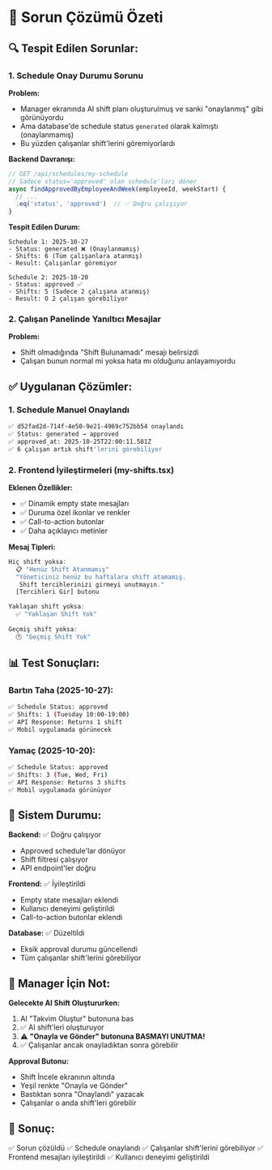 # 🎯 Sorun Çözümü Özeti

## 🔍 Tespit Edilen Sorunlar:

### 1. Schedule Onay Durumu Sorunu
**Problem:**
- Manager ekranında AI shift planı oluşturulmuş ve sanki "onaylanmış" gibi görünüyordu
- Ama database'de schedule status `generated` olarak kalmıştı (onaylanmamış)
- Bu yüzden çalışanlar shift'lerini göremiyorlardı

**Backend Davranışı:**
```typescript
// GET /api/schedules/my-schedule
// Sadece status='approved' olan schedule'ları döner
async findApprovedByEmployeeAndWeek(employeeId, weekStart) {
  // ...
  .eq('status', 'approved')  // ✅ Doğru çalışıyor
}
```

**Tespit Edilen Durum:**
```
Schedule 1: 2025-10-27
- Status: generated ❌ (Onaylanmamış)
- Shifts: 6 (Tüm çalışanlara atanmış)
- Result: Çalışanlar göremiyor

Schedule 2: 2025-10-20  
- Status: approved ✅
- Shifts: 5 (Sadece 2 çalışana atanmış)
- Result: O 2 çalışan görebiliyor
```

### 2. Çalışan Panelinde Yanıltıcı Mesajlar
**Problem:**
- Shift olmadığında "Shift Bulunamadı" mesajı belirsizdi
- Çalışan bunun normal mi yoksa hata mı olduğunu anlayamıyordu

## ✅ Uygulanan Çözümler:

### 1. Schedule Manuel Onaylandı
```bash
✅ d52fad2d-714f-4e50-9e21-4969c752bb54 onaylandı
✅ Status: generated → approved
✅ approved_at: 2025-10-25T22:00:11.581Z
✅ 6 çalışan artık shift'lerini görebiliyor
```

### 2. Frontend İyileştirmeleri (my-shifts.tsx)
**Eklenen Özellikler:**
- ✅ Dinamik empty state mesajları
- ✅ Duruma özel ikonlar ve renkler
- ✅ Call-to-action butonlar
- ✅ Daha açıklayıcı metinler

**Mesaj Tipleri:**
```typescript
Hiç shift yoksa:
  📋 "Henüz Shift Atanmamış"
  "Yöneticiniz henüz bu haftalara shift atamamış.
   Shift tercihlerinizi girmeyi unutmayın."
  [Tercihleri Gir] butonu

Yaklaşan shift yoksa:
  ✅ "Yaklaşan Shift Yok"
  
Geçmiş shift yoksa:
  🕐 "Geçmiş Shift Yok"
```

## 📊 Test Sonuçları:

### Bartın Taha (2025-10-27):
```bash
✅ Schedule Status: approved
✅ Shifts: 1 (Tuesday 10:00-19:00)
✅ API Response: Returns 1 shift
✅ Mobil uygulamada görünecek
```

### Yamaç (2025-10-20):
```bash
✅ Schedule Status: approved
✅ Shifts: 3 (Tue, Wed, Fri)
✅ API Response: Returns 3 shifts
✅ Mobil uygulamada görünüyor
```

## 🎯 Sistem Durumu:

**Backend:** ✅ Doğru çalışıyor
- Approved schedule'lar dönüyor
- Shift filtresi çalışıyor
- API endpoint'ler doğru

**Frontend:** ✅ İyileştirildi
- Empty state mesajları eklendi
- Kullanıcı deneyimi geliştirildi
- Call-to-action butonlar eklendi

**Database:** ✅ Düzeltildi
- Eksik approval durumu güncellendi
- Tüm çalışanlar shift'lerini görebiliyor

## 📝 Manager İçin Not:

**Gelecekte AI Shift Oluştururken:**
1. AI "Takvim Oluştur" butonuna bas
2. ✅ AI shift'leri oluşturuyor
3. ⚠️ **"Onayla ve Gönder" butonuna BASMAYI UNUTMA!**
4. ✅ Çalışanlar ancak onayladıktan sonra görebilir

**Approval Butonu:**
- Shift İncele ekranının altında
- Yeşil renkte "Onayla ve Gönder"
- Bastıktan sonra "Onaylandı" yazacak
- Çalışanlar o anda shift'leri görebilir

## 🚀 Sonuç:

✅ Sorun çözüldü
✅ Schedule onaylandı
✅ Çalışanlar shift'lerini görebiliyor
✅ Frontend mesajları iyileştirildi
✅ Kullanıcı deneyimi geliştirildi
